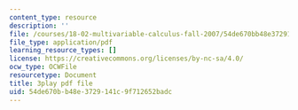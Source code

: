 ```yaml
---
content_type: resource
description: ''
file: /courses/18-02-multivariable-calculus-fall-2007/54de670bb48e3729141c9f712652badc_7eZVshlT33Q.pdf
file_type: application/pdf
learning_resource_types: []
license: https://creativecommons.org/licenses/by-nc-sa/4.0/
ocw_type: OCWFile
resourcetype: Document
title: 3play pdf file
uid: 54de670b-b48e-3729-141c-9f712652badc
---
```

